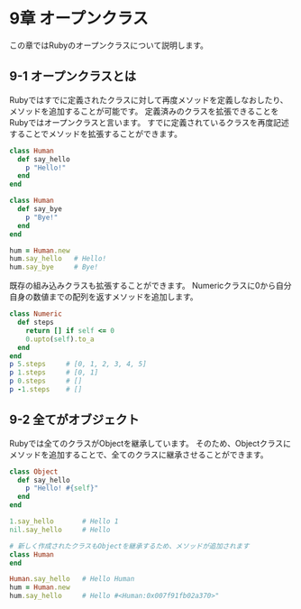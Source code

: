 # 9章 オープンクラス
この章ではRubyのオープンクラスについて説明します。

## 9-1 オープンクラスとは
Rubyではすでに定義されたクラスに対して再度メソッドを定義しなおしたり、メソッドを追加することが可能です。
定義済みのクラスを拡張できることをRubyではオープンクラスと言います。
すでに定義されているクラスを再度記述することでメソッドを拡張することができます。
```ruby
class Human
  def say_hello
    p "Hello!"
  end
end

class Human
  def say_bye
    p "Bye!"
  end
end

hum = Human.new
hum.say_hello   # Hello!
hum.say_bye     # Bye!
```
既存の組み込みクラスも拡張することができます。
Numericクラスに0から自分自身の数値までの配列を返すメソッドを追加します。
```ruby
class Numeric
  def steps
    return [] if self <= 0
    0.upto(self).to_a
  end
end
p 5.steps     # [0, 1, 2, 3, 4, 5]
p 1.steps     # [0, 1]
p 0.steps     # []
p -1.steps    # []
```
## 9-2 全てがオブジェクト
Rubyでは全てのクラスがObjectを継承しています。
そのため、Objectクラスにメソッドを追加することで、全てのクラスに継承させることができます。
```ruby
class Object
  def say_hello
    p "Hello! #{self}"
  end
end

1.say_hello       # Hello 1
nil.say_hello     # Hello

# 新しく作成されたクラスもObjectを継承するため、メソッドが追加されます
class Human
end

Human.say_hello   # Hello Human
hum = Human.new
hum.say_hello     # Hello #<Human:0x007f91fb02a370>"
```
